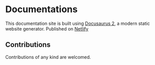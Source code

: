 # Documentations

This documentation site is built using [Docusaurus 2](https://v2.docusaurus.io/), a modern static website generator. Published on [Netlify](https://automapper.netlify.com)

## Contributions

Contributions of any kind are welcomed.
